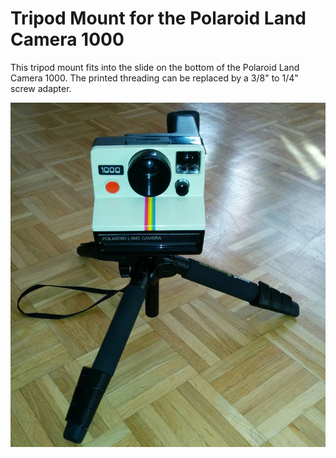 Tripod Mount for the Polaroid Land Camera 1000
=========

This tripod mount fits into the slide on the bottom of the Polaroid Land Camera 1000.
The printed threading can be replaced by a 3/8" to 1/4" screw adapter.

![Polaroid 1000 Camera on tripod using the 3d printed file](https://raw.githubusercontent.com/eldufdo/3d_models/master/polaroid_land_1000_tripod_mount/polaroid_tripod.jpg)
